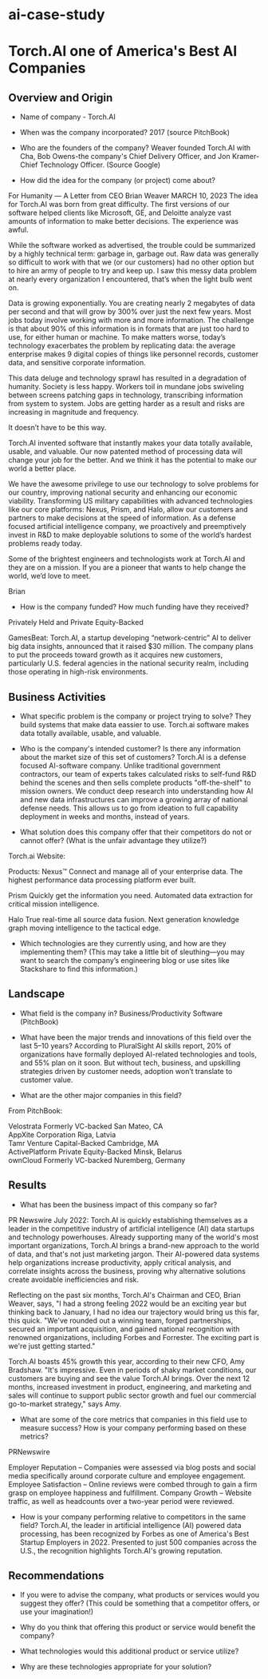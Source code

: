 # ai-case-study
 # Torch.AI one of America's Best AI Companies
## Overview and Origin

* Name of company - Torch.AI

* When was the company incorporated? 2017 (source PitchBook)

* Who are the founders of the company? Weaver founded Torch.AI with Cha, Bob Owens-the company's Chief Delivery Officer, and Jon Kramer-Chief Technology Officer. (Source Google)

* How did the idea for the company (or project) come about?

For Humanity — A Letter from CEO Brian Weaver
MARCH 10, 2023
The idea for Torch.AI was born from great difficulty.  The first versions of our software helped clients like Microsoft, GE, and Deloitte analyze vast amounts of information to make better decisions.  The experience was awful.

While the software worked as advertised, the trouble could be summarized by a highly technical term: garbage in, garbage out.  Raw data was generally so difficult to work with that we (or our customers) had no other option but to hire an army of people to try and keep up.  I saw this messy data problem at nearly every organization I encountered, that’s when the light bulb went on.

Data is growing exponentially.  You are creating nearly 2 megabytes of data per second and that will grow by 300% over just the next few years.  Most jobs today involve working with more and more information.  The challenge is that about 90% of this information is in formats that are just too hard to use, for either human or machine.  To make matters worse, today’s technology exacerbates the problem by replicating data: the average enterprise makes 9 digital copies of things like personnel records, customer data, and sensitive corporate information.

This data deluge and technology sprawl has resulted in a degradation of humanity.  Society is less happy.  Workers toil in mundane jobs swiveling between screens patching gaps in technology, transcribing information from system to system. Jobs are getting harder as a result and risks are increasing in magnitude and frequency.

 

It doesn’t have to be this way.

 

Torch.AI invented software that instantly makes your data totally available, usable, and valuable.  Our now patented method of processing data will change your job for the better.  And we think it has the potential to make our world a better place.

 

We have the awesome privilege to use our technology to solve problems for our country, improving national security and enhancing our economic viability.  Transforming US military capabilities with advanced technologies like our core platforms: Nexus, Prism, and Halo, allow our customers and partners to make decisions at the speed of information.  As a defense focused artificial intelligence company, we proactively and preemptively invest in R&D to make deployable solutions to some of the world’s hardest problems ready today.

Some of the brightest engineers and technologists work at Torch.AI and they are on a mission. If you are a pioneer that wants to help change the world, we’d love to meet.

 

Brian

* How is the company funded? How much funding have they received? 

Privately Held and Private Equity-Backed

GamesBeat:
Torch.AI, a startup developing “network-centric” AI to deliver big data insights, announced that it raised $30 million. The company plans to put the proceeds toward growth as it acquires new customers, particularly U.S. federal agencies in the national security realm, including those operating in high-risk environments.


## Business Activities

* What specific problem is the company or project trying to solve? They build systems that make data eassier to use. Torch.ai software makes data totally available, usable, and valuable.

* Who is the company's intended customer? Is there any information about the market size of this set of customers? Torch.AI is a defense focused AI-software company. Unlike traditional government contractors, our team of experts takes calculated risks to self-fund R&D behind the scenes and then sells complete products "off-the-shelf" to mission owners. We conduct deep research into understanding how AI and new data infrastructures can improve a growing array of national defense needs. This allows us to go from ideation to full capability deployment in weeks and months, instead of years.

* What solution does this company offer that their competitors do not or cannot offer? (What is the unfair advantage they utilize?)

Torch.ai Website:

Products:
Nexus™
Connect and manage all of your enterprise data.
The highest performance data processing platform ever built.

Prism
Quickly get the information you need.
Automated data extraction for critical mission intelligence.

Halo
True real-time all source data fusion.
Next generation knowledge graph moving intelligence to the tactical edge.


* Which technologies are they currently using, and how are they implementing them? (This may take a little bit of sleuthing&mdash;you may want to search the company’s engineering blog or use sites like Stackshare to find this information.)

## Landscape

* What field is the company in? Business/Productivity Software (PitchBook)



* What have been the major trends and innovations of this field over the last 5&ndash;10 years?
According to PluralSight AI skills report, 20% of organizations have formally deployed AI-related technologies and tools, and 55% plan on it soon. But without tech, business, and upskilling strategies driven by customer needs, adoption won’t translate to customer value.

* What are the other major companies in this field?

From PitchBook:

Velostrata	Formerly VC-backed	San Mateo, CA				
AppXite	Corporation	Riga, Latvia				
Tamr	Venture Capital-Backed	Cambridge, MA				
ActivePlatform	Private Equity-Backed	Minsk, Belarus				
ownCloud	Formerly VC-backed	Nuremberg, Germany				

## Results

* What has been the business impact of this company so far?

PR Newswire July 2022:
 Torch.AI is quickly establishing themselves as a leader in the competitive industry of artificial intelligence (AI) data startups and technology powerhouses. Already supporting many of the world's most important organizations, Torch.AI brings a brand-new approach to the world of data, and that's not just marketing jargon. Their AI-powered data systems help organizations increase productivity, apply critical analysis, and correlate insights across the business, proving why alternative solutions create avoidable inefficiencies and risk.

Reflecting on the past six months, Torch.AI's Chairman and CEO, Brian Weaver, says, "I had a strong feeling 2022 would be an exciting year but thinking back to January, I had no idea our trajectory would bring us this far, this quick. "We've rounded out a winning team, forged partnerships, secured an important acquisition, and gained national recognition with renowned organizations, including Forbes and Forrester. The exciting part is we're just getting started."

Torch.AI boasts 45% growth this year, according to their new CFO, Amy Bradshaw. "It's impressive. Even in periods of shaky market conditions, our customers are buying and see the value Torch.AI brings. Over the next 12 months, increased investment in product, engineering, and marketing and sales will continue to support public sector growth and fuel our commercial go-to-market strategy," says Amy.

* What are some of the core metrics that companies in this field use to measure success? How is your company performing based on these metrics?

PRNewswire

Employer Reputation – Companies were assessed via blog posts and social media specifically around corporate culture and employee engagement.
Employee Satisfaction – Online reviews were combed through to gain a firm grasp on employee happiness and fulfillment.
Company Growth – Website traffic, as well as headcounts over a two-year period
were reviewed.

 * How is your company performing relative to competitors in the same field?
 Torch.AI, the leader in artificial intelligence (AI) powered data processing, has been recognized by Forbes as one of America's Best Startup Employers in 2022. Presented to just 500 companies across the U.S., the recognition highlights Torch.AI's growing reputation.

## Recommendations

* If you were to advise the company, what products or services would you suggest they offer? (This could be something that a competitor offers, or use your imagination!)

* Why do you think that offering this product or service would benefit the company?

* What technologies would this additional product or service utilize?

* Why are these technologies appropriate for your solution?
